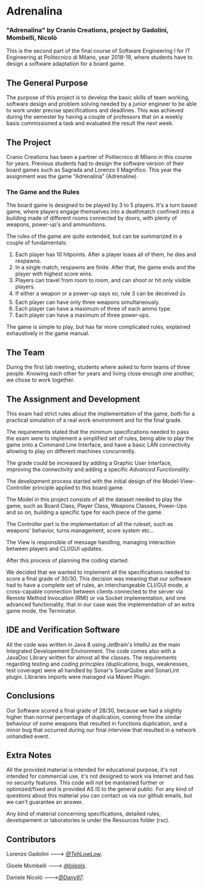 Adrenalina
==========

### "Adrenalina" by Cranio Creations, project by Gadolini, Mombelli, Nicolò
 
 This is the second part of the final course of Software Engineering I for IT Engineering at Politecnico di Milano, year 2018-19,
 where students have to design a software adaptation for a board game.
 
 The General Purpose
 ----------------------
 
 The purpose of this project is to develop the basic skills of team working, software design and problem solving needed by a 
 junior engineer to be able to work under precise specifications and deadlines.
 This was achieved during the semester by having a couple of professors that on a weekly basis commissioned a task and evaluated
 the result the next week.
 
 
 The Project
 -----------
 
 Cranio Creations has been a partner of Politecnico di Milano in this course for years. Previous students had to design the 
 software version of their board games such as Sagrada and Lorenzo Il Magnifico. This year the assignment was the game "Adrenalina" (Adrenaline).
 
 ### The Game and the Rules
 
 The board game is designed to be played by 3 to 5 players. It's a turn based game, where players engage themselves into a deathmatch confined 
 into a building made of different rooms connected by doors, with plenty of weapons, power-up's and ammunitions.
 
The rules of the game are quite extended, but can be summarized in a couple of fundamentals:

1. Each player has 10 hitpoints. After a player loses all of them, he dies and respawns.
2. In a single match, respawns are finite. After that, the game ends and the player with highest score wins.
3. Players can travel from room to room, and can shoot or hit only visible players.
4. If either a weapon or a power-up says so, rule 3 can be deceived :+1:.
5. Each player can have only three weapons simultaneously.
6. Each player can have a maximum of three of each ammo type.
7. Each player can have a maximum of three power-ups.

The game is simple to play, but has far more complicated rules, explained exhaustively in the game manual.

The Team
--------
During the first lab meeting, students where asked to form teams of three people.
Knowing each other for years and living close enough one another, we chose to work together.

The Assignment and Development
--------------------------------

This exam had strict rules about the implementation of the game, both for a practical simulation of a real work environment 
and for the final grade. 

The requirements stated that the minimum specifications needed to pass the exam were to implement a simplified set of rules,
being able to play the game onto a Command Line Interface, and have a basic LAN connectivity allowing to play on different
machines concurrently. 

The grade could be increased by adding a Graphic User Interface, improving the connectivity and adding a specific
_Advanced Functionality_.

The development process started with the initial design of the Model-View-Controller principle applied to this board game.

The Model in this project consists of all the dataset needed to play the game, such as Board Class, Player Class, Weapons Classes,
Power-Ups and so on, building a specific type for each piece of the game.

The Controller part is the implementation of all the ruleset, such as weapons' behavior, turns management, score system etc...

The View is responsible of message handling, managing interaction between players and CLI/GUI updates.

After this process of planning the coding started.

We decided that we wanted to implement all the specifications needed to score a final grade of 30/30. This decision was meaning that our 
software had to have a complete set of rules, an interchangeable CLI/GUI mode, a cross-capable connection between clients connected
to the server via Remote Method Invocation (RMI) or via Socket implementation, and one advanced functionality, that in our case was
the implementation of an extra game mode, the Terminator.


IDE and Verification Software
------------------------------

All the code was written in Java 8 using JetBrain's IntelliJ as the main Integrated Developement Environment.
The code comes also with a JavaDoc Library written for almost all the classes.
The requirements regarding testing and _coding principles_ (duplications, bugs, weaknesses, test coverage) were all handled
by Sonar's SonarQube and SonarLint plugin.
Libraries imports were managed via Maven Plugin.


Conclusions
-----------

Our Software scored a final grade of 28/30, because we had a slightly higher than normal percentage of duplication, coming from
the similar behaviour of some weapons that resulted in functions duplication, and a minor bug that occurred during our final interview
that resulted in a network unhandled event.

Extra Notes
------------

All the provided material is intended for educational purpose, it's not intended for commercial use, it's not designed to work
via Internet and has no security features. This code will not be mantained further or optimized/fixed and is provided AS IS to the general public.
For any kind of questions about this material you can contact us via our github emails, but we can't guarantee an answer.

Any kind of material concerning specifications, detailed rules, developement or laboratories is under the Resources folder (rsc).

Contributors
------------

Lorenzo Gadolini ---> *[@TehLowLow](https://github.com/TehLowLow)*.

Gioele Mombelli ---> *[@lolepls](https://github.com/lolepls)*.

Daniele Nicolò --->*[@Dany97](https://github.com/Dany97)*.


















